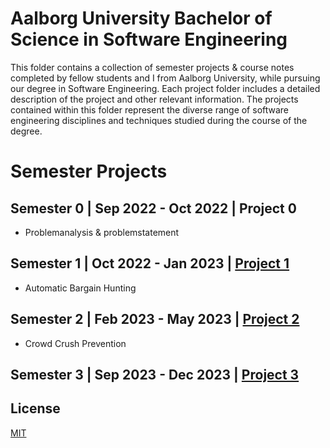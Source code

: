 # Aalborg University Bachelor of Science in Software Engineering

This folder contains a collection of semester projects & course notes completed by fellow students and I from Aalborg University, while pursuing our degree in Software Engineering. Each project folder includes a detailed description of the project and other relevant information. The projects contained within this folder represent the diverse range of software engineering disciplines and techniques studied during the course of the degree. 

# Semester Projects
## Semester 0 | Sep 2022 - Oct 2022 | Project 0 
- Problemanalysis & problemstatement
## Semester 1 | Oct 2022 - Jan 2023 | [Project 1](https://github.com/Emilprivate/Esd.EDU/tree/main/AAU-BSc-Software/Project-P1)
- Automatic Bargain Hunting
## Semester 2 | Feb 2023 - May 2023 | [Project 2](https://github.com/Emilprivate/Esd.EDU/tree/main/AAU-BSc-Software/Project-P2)
- Crowd Crush Prevention
## Semester 3 | Sep 2023 - Dec 2023 | [Project 3](https://github.com/Emilprivate/Esd.EDU/tree/main/AAU-BSc-Software/Project-P3)

## License

[MIT](https://choosealicense.com/licenses/mit/)
